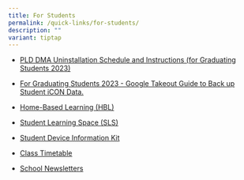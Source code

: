 ```yaml
---
title: For Students
permalink: /quick-links/for-students/
description: ""
variant: tiptap
---
```

<ul><li><p><a href="/files/1_pld%20dma%20uninstallation%20schedule%20and%20instructions%20(for%20graduating%20students%202023).pdf" rel="noopener noreferrer nofollow" target="_blank">PLD DMA Uninstallation Schedule and Instructions (for Graduating Students 2023)</a></p></li><li><p><a href="/files/for_graduating_students%202023_google_takeout_guide_for_student_icon.pdf" rel="noopener noreferrer nofollow" target="_blank">For Graduating Students 2023 - Google Takeout Guide to Back up Student iCON Data.</a></p></li><li><p><a href="https://staging.d2or6b3ngngjp5.amplifyapp.com/about-us/links/students/home-based-learning-hbl/" rel="noopener noreferrer nofollow" target="_blank">Home-Based Learning (HBL)</a></p></li><li><p><a href="https://vle.learning.moe.edu.sg/login" rel="noopener noreferrer nofollow" target="_blank">Student Learning Space (SLS)</a></p></li><li><p><a href="/files/student%20device%20information%20kit.pdf" rel="noopener noreferrer nofollow" target="_blank">Student Device Information Kit</a></p></li><li><p><a href="https://newtownsec.moe.edu.sg/others/announcements/class-timetable-2023" rel="noopener noreferrer nofollow" target="_blank">Class Timetable</a></p></li><li><p><a href="https://newtownsec.moe.edu.sg/about-us/links/parents/school-newsletters" rel="noopener noreferrer nofollow" target="_blank">School Newsletters</a></p></li></ul><p></p>